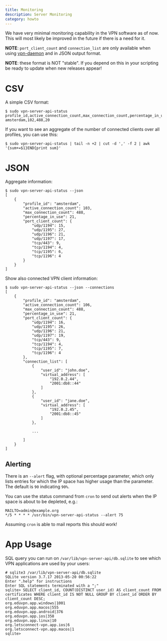 ```yaml
---
title: Monitoring
description: Server Monitoring
category: howto
---
```


We have very minimal monitoring capability in the VPN software as of now. This 
will most likely be improved in the future if there is a need for it.

**NOTE**: `port_client_count` and `connection_list` are only available when 
using [vpn-daemon](VPN_DAEMON.md) and in JSON output format.

**NOTE**: these format is NOT "stable". If you depend on this in your scripting
be ready to update when new releases appear!

# CSV

A simple CSV format:

    $ sudo vpn-server-api-status 
    profile_id,active_connection_count,max_connection_count,percentage_in_use
    amsterdam,102,488,20

If you want to see an aggregate of the number of connected clients over all 
profiles, you can use this:

    $ sudo vpn-server-api-status | tail -n +2 | cut -d ',' -f 2 | awk '{sum+=$1}END{print sum}'

# JSON

Aggregate information:

    $ sudo vpn-server-api-status --json
    [
        {
            "profile_id": "amsterdam",
            "active_connection_count": 103,
            "max_connection_count": 488,
            "percentage_in_use": 21,
            "port_client_count": {
                "udp/1194": 15,
                "udp/1195": 27,
                "udp/1196": 21,
                "udp/1197": 17,
                "tcp/443": 9,
                "tcp/1194": 4,
                "tcp/1195": 6,
                "tcp/1196": 4
            }
        }
    ]

Show also connected VPN client information:

    $ sudo vpn-server-api-status --json --connections
    [
        {
            "profile_id": "amsterdam",
            "active_connection_count": 106,
            "max_connection_count": 488,
            "percentage_in_use": 21,
            "port_client_count": {
                "udp/1194": 16,
                "udp/1195": 26,
                "udp/1196": 21,
                "udp/1197": 19,
                "tcp/443": 9,
                "tcp/1194": 4,
                "tcp/1195": 7,
                "tcp/1196": 4
            },
            "connection_list": [
                {
                    "user_id": "john.doe",
                    "virtual_address": [
                        "192.0.2.44",
                        "2001:db8::44"
                    ]
                },
                {
                    "user_id": "jane.doe",
                    "virtual_address": [
                        "192.0.2.45",
                        "2001:db8::45"
                    ]
                },

                ...

            ]
        }
    ]

## Alerting

There is an `--alert` flag, with optional percentage parameter, which only
lists entries for which the IP space has higher usage than the parameter. The 
default is `90` indicating `90%`. 

You can use the status command from `cron` to send out alerts when the IP space 
is about to be depleted, e.g.:

    MAILTO=admin@example.org
    */5 * * * * /usr/bin/vpn-server-api-status --alert 75

Assuming `cron` is able to mail reports this should work!

# App Usage

SQL query you can run on `/var/lib/vpn-server-api/db.sqlite` to see which VPN
applications are used by your users:

    # sqlite3 /var/lib/vpn-server-api/db.sqlite 
    SQLite version 3.7.17 2013-05-20 00:56:22
    Enter ".help" for instructions
    Enter SQL statements terminated with a ";"
    sqlite> SELECT client_id, COUNT(DISTINCT user_id) AS client_count FROM certificates WHERE client_id IS NOT NULL GROUP BY client_id ORDER BY client_count DESC;
    org.eduvpn.app.windows|1001
    org.eduvpn.app.macos|555
    org.eduvpn.app.android|376
    org.eduvpn.app.ios|358
    org.eduvpn.app.linux|10
    org.letsconnect-vpn.app.ios|6
    org.letsconnect-vpn.app.macos|1
    sqlite>
